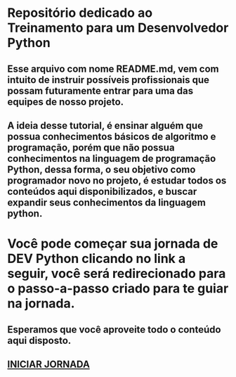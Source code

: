 
# **Repositório dedicado ao Treinamento para um Desenvolvedor Python**


## Esse arquivo com nome README.md, vem com intuito de instruir possíveis profissionais que possam futuramente entrar para uma das equipes de nosso projeto.
## A ideia desse tutorial, é ensinar alguém que possua conhecimentos básicos de algoritmo e programação, porém que não possua conhecimentos na linguagem de programação Python, dessa forma, o seu objetivo como programador novo no projeto, é estudar todos os conteúdos aqui disponibilizados, e buscar expandir seus conhecimentos da linguagem python.

# Você pode começar sua jornada de DEV Python clicando no link a seguir, você será redirecionado para o passo-a-passo criado para te guiar na jornada. 
## Esperamos que você aproveite todo o conteúdo aqui disposto. 

## [INICIAR JORNADA](https://github.com/victorltd/DEV_python/blob/main/passo_a_passo.md)
